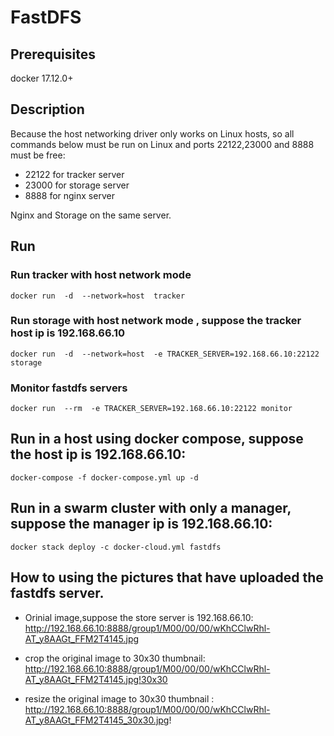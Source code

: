
# FastDFS 


## Prerequisites
docker 17.12.0+

## Description
Because the host networking driver only works on Linux hosts, so all commands below must be run on Linux
and ports 22122,23000 and 8888 must be free: 
* 22122 for tracker server
* 23000 for storage server
* 8888 for nginx server

Nginx and Storage on the same server.


## Run 

### Run tracker with host network mode
```
docker run  -d  --network=host  tracker
```

### Run storage with host network mode , suppose the tracker host ip is 192.168.66.10
```
docker run  -d  --network=host  -e TRACKER_SERVER=192.168.66.10:22122 storage
```

### Monitor fastdfs servers
```
docker run  --rm  -e TRACKER_SERVER=192.168.66.10:22122 monitor
```


## Run in a host using docker compose,  suppose the  host ip is 192.168.66.10:
```
docker-compose -f docker-compose.yml up -d
```

## Run in a swarm cluster with only a manager,  suppose the  manager ip is 192.168.66.10:
```
docker stack deploy -c docker-cloud.yml fastdfs
```

## How to using the pictures that have uploaded the fastdfs server.

* Orinial image,suppose the store server is 192.168.66.10:
http://192.168.66.10:8888/group1/M00/00/00/wKhCClwRhl-AT_y8AAGt_FFM2T4145.jpg

* crop the original image to 30x30 thumbnail:
http://192.168.66.10:8888/group1/M00/00/00/wKhCClwRhl-AT_y8AAGt_FFM2T4145.jpg!30x30 

* resize the original image to 30x30 thumbnail :
http://192.168.66.10:8888/group1/M00/00/00/wKhCClwRhl-AT_y8AAGt_FFM2T4145_30x30.jpg!
